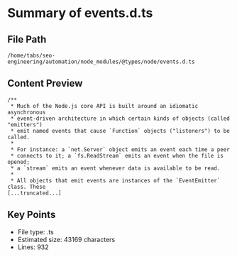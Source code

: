 # Summary of events.d.ts
  
## File Path
`/home/tabs/seo-engineering/automation/node_modules/@types/node/events.d.ts`

## Content Preview
```
/**
 * Much of the Node.js core API is built around an idiomatic asynchronous
 * event-driven architecture in which certain kinds of objects (called "emitters")
 * emit named events that cause `Function` objects ("listeners") to be called.
 *
 * For instance: a `net.Server` object emits an event each time a peer
 * connects to it; a `fs.ReadStream` emits an event when the file is opened;
 * a `stream` emits an event whenever data is available to be read.
 *
 * All objects that emit events are instances of the `EventEmitter` class. These
[...truncated...]
```

## Key Points
- File type: .ts
- Estimated size: 43169 characters
- Lines: 932
